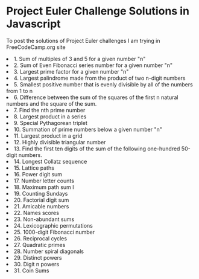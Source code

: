 # Project Euler Challenge Solutions in Javascript
To post the solutions of Project Euler challenges I am trying in FreeCodeCamp.org site

<td>
  <li>1. Sum of multiples of 3 and 5 for a given number "n"
  <li>2. Sum of Even Fibonacci series number for a given number "n"
  <li>3. Largest prime factor for a given number "n"
  <li>4. Largest palindrome made from the product of two n-digit numbers
  <li>5. Smallest positive number that is evenly divisible by all of the numbers from 1 to n
  <li>6. Difference between the sum of the squares of the first n natural numbers and the square of the sum.
  <li>7. Find the nth prime number
  <li>8. Largest product in a series
  <li>9. Special Pythagorean triplet
  <li>10. Summation of prime numbers below a given number "n"
  <li>11. Largest product in a grid
  <li>12. Highly divisible triangular number
  <li>13. Find the first ten digits of the sum of the following one-hundred 50-digit numbers.
  <li>14. Longest Collatz sequence
  <li>15. Lattice paths
  <li>16. Power digit sum
  <li>17. Number letter counts
  <li>18. Maximum path sum I
  <li>19. Counting Sundays
  <li>20. Factorial digit sum
  <li>21. Amicable numbers
  <li>22. Names scores
  <li>23. Non-abundant sums
  <li>24. Lexicographic permutations
  <li>25. 1000-digit Fibonacci number
  <li>26. Reciprocal cycles
  <li>27. Quadratic primes
  <li>28. Number spiral diagonals
  <li>29. Distinct powers
  <li>30. Digit n powers
  <li>31. Coin Sums
</td>
